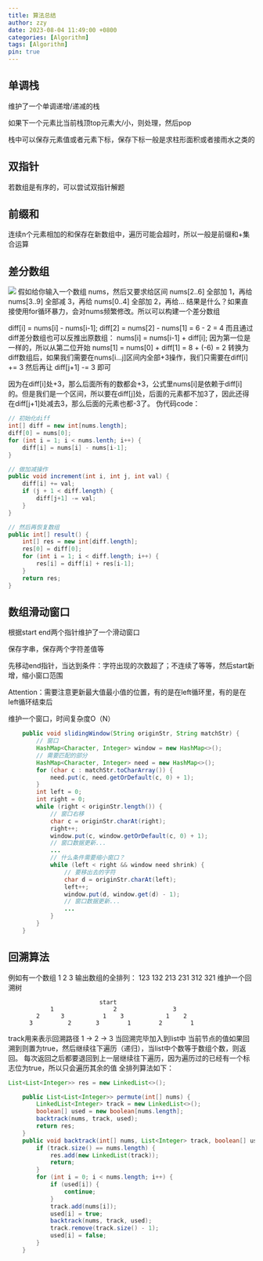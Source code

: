```yaml
---
title: 算法总结
author: zzy
date: 2023-08-04 11:49:00 +0800
categories: [Algorithm]
tags: [Algorithm]
pin: true
---
```

## 单调栈
维护了一个单调递增/递减的栈

如果下一个元素比当前栈顶top元素大/小，则处理，然后pop

栈中可以保存元素值或者元素下标，保存下标一般是求柱形面积或者接雨水之类的
## 双指针
若数组是有序的，可以尝试双指针解题
## 前缀和
连续n个元素相加的和保存在新数组中，遍历可能会超时，所以一般是前缀和+集合运算
## 差分数组
![](./images/1690602822636_image.png)
假如给你输入一个数组 nums，然后又要求给区间 nums[2..6] 全部加 1，再给 nums[3..9] 全部减 3，再给 nums[0..4] 全部加 2，再给...
结果是什么？如果直接使用for循环暴力，会对nums频繁修改。所以可以构建一个差分数组

diff[i] = nums[i] - nums[i-1];
diff[2] = nums[2] - nums[1] = 6 - 2 = 4
而且通过diff差分数组也可以反推出原数组：
nums[i] = nums[i-1] + diff[i];
因为第一位是一样的，所以从第二位开始
nums[1] = nums[0] + diff[1] = 8 + (-6) = 2
转换为diff数组后，如果我们需要在nums[i...j]区间内全部+3操作，我们只需要在diff[i] += 3
然后再让 diff[j+1] -= 3 即可

因为在diff[i]处+3，那么后面所有的数都会+3，公式里nums[i]是依赖于diff[i]的。但是我们是一个区间，所以要在diff[j]处，后面的元素都不加3了，因此还得在diff[j+1]处减去3，那么后面的元素也都-3了。
伪代码code：

```java
// 初始化diff
int[] diff = new int[nums.length];
diff[0] = nums[0];
for (int i = 1; i < nums.lenth; i++) {
    diff[i] = nums[i] - nums[i-1];
}

// 做加减操作
public void increment(int i, int j, int val) {
    diff[i] += val;
    if (j + 1 < diff.length) {
        diff[j+1] -= val;
    }
}

// 然后再恢复数组
public int[] result() {
    int[] res = new int[diff.length];
    res[0] = diff[0];
    for (int i = 1; i < diff.length; i++) {
        res[i] = diff[i] + res[i-1];
    }
    return res;
}

```
## 数组滑动窗口
根据start end两个指针维护了一个滑动窗口

保存字串，保存两个字符差值等

先移动end指针，当达到条件：字符出现的次数超了；不连续了等等，然后start新增，缩小窗口范围

Attention：需要注意更新最大值最小值的位置，有的是在left循环里，有的是在left循环结束后

维护一个窗口，时间复杂度O（N）
```java
    public void slidingWindow(String originStr, String matchStr) {
        // 窗口
        HashMap<Character, Integer> window = new HashMap<>();
        // 需要匹配的部分
        HashMap<Character, Integer> need = new HashMap<>();
        for (char c : matchStr.toCharArray()) {
            need.put(c, need.getOrDefault(c, 0) + 1);
        }
        int left = 0;
        int right = 0;
        while (right < originStr.length()) {
            // 窗口右移
            char c = originStr.charAt(right);
            right++;
            window.put(c, window.getOrDefault(c, 0) + 1);
            // 窗口数据更新...
            ...
            // 什么条件需要缩小窗口？
            while (left < right && window need shrink) {
                // 要移出去的字符
                char d = originStr.charAt(left);
                left++;
                window.put(d, window.get(d) - 1);
                // 窗口数据更新...
                ...
            }
        }
    }
```
## 回溯算法
例如有一个数组 1 2 3
输出数组的全排列： 123 132 213 231 312 321
维护一个回溯树
```
                          start
            1                 2                3
        2      3           1    3            1    2
      3          2       3        1        2        1
```
track用来表示回溯路径 1 -> 2 -> 3
当回溯完毕加入到list中
当前节点的值如果回溯到则置为true，然后继续往下遍历（递归），当list中个数等于数组个数，则返回。
每次返回之后都要退回到上一层继续往下遍历，因为遍历过的已经有一个标志位为true，所以只会遍历其余的值
全排列算法如下：    
```java
List<List<Integer>> res = new LinkedList<>();

    public List<List<Integer>> permute(int[] nums) {
        LinkedList<Integer> track = new LinkedList<>();
        boolean[] used = new boolean[nums.length];
        backtrack(nums, track, used);
        return res;
    }
    public void backtrack(int[] nums, List<Integer> track, boolean[] used) {
        if (track.size() == nums.length) {
            res.add(new LinkedList(track));
            return;
        }
        for (int i = 0; i < nums.length; i++) {
            if (used[i]) {
                continue;
            }
            track.add(nums[i]);
            used[i] = true;
            backtrack(nums, track, used);
            track.remove(track.size() - 1);
            used[i] = false;
        }
    }
```
